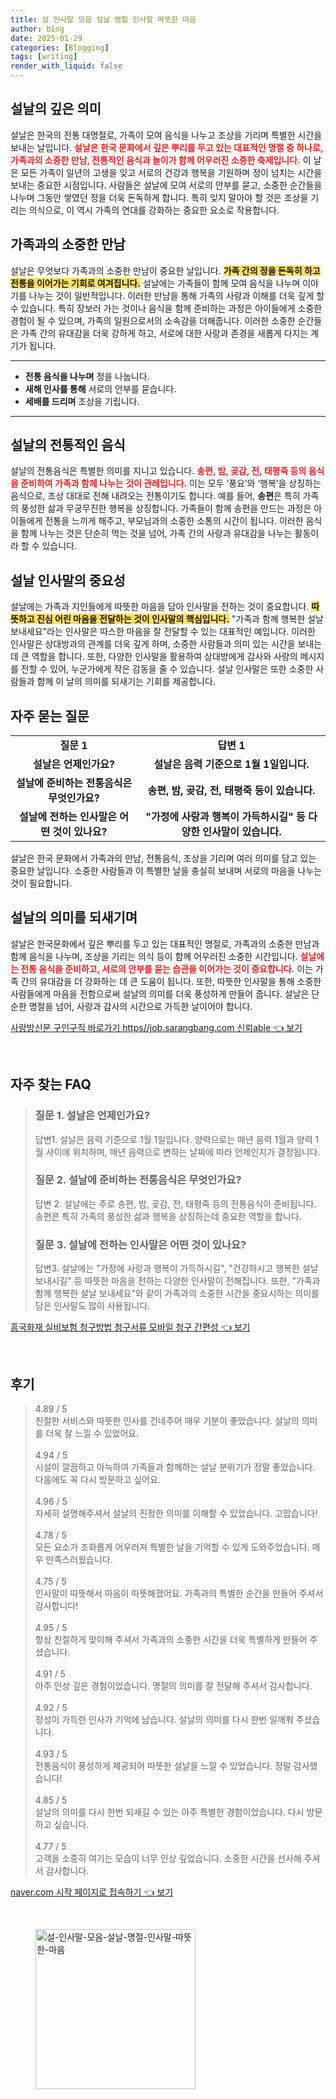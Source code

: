 ```yaml
---
title: 설 인사말 모음 설날 명절 인사말 따뜻한 마음
author: bing
date: 2025-01-29
categories: [Blogging]
tags: [writing]
render_with_liquid: false
---
```



<h2 id='설날의 의미'>설날의 깊은 의미</h2>

<p>설날은 한국의 전통 대명절로, 가족이 모여 음식을 나누고 조상을 기리며 특별한 시간을 보내는 날입니다. <b><span style="color: #ee2323;">설날은 한국 문화에서 깊은 뿌리를 두고 있는 대표적인 명절 중 하나로, 가족과의 소중한 만남, 전통적인 음식과 놀이가 함께 어우러진 소중한 축제입니다.</span></b> 이 날은 모든 가족이 일년의 고생을 잊고 서로의 건강과 행복을 기원하며 정이 넘치는 시간을 보내는 중요한 시점입니다. 사람들은 설날에 모여 서로의 안부를 묻고, 소중한 순간들을 나누며 그동안 쌓였던 정을 더욱 돈독하게 합니다. 특히 잊지 말아야 할 것은 조상을 기리는 의식으로, 이 역시 가족의 연대를 강화하는 중요한 요소로 작용합니다.</p>

<h2 id='가족과의 소중한 만남'>가족과의 소중한 만남</h2>

<p>설날은 무엇보다 가족과의 소중한 만남이 중요한 날입니다. <b><span style="background-color: #ffe066;">가족 간의 정을 돈독히 하고 전통을 이어가는 기회로 여겨집니다.</span></b> 설날에는 가족들이 함께 모여 음식을 나누며 이야기를 나누는 것이 일반적입니다. 이러한 만남을 통해 가족의 사랑과 이해를 더욱 깊게 할 수 있습니다. 특히 장보러 가는 것이나 음식을 함께 준비하는 과정은 아이들에게 소중한 경험이 될 수 있으며, 가족의 일원으로서의 소속감을 더해줍니다. 이러한 소중한 순간들은 가족 간의 유대감을 더욱 강하게 하고, 서로에 대한 사랑과 존경을 새롭게 다지는 계기가 됩니다.</p>

<hr />

<ul>
    <li><b>전통 음식을 나누며</b> 정을 나눕니다.</li>
    <li><b>새해 인사를 통해</b> 서로의 안부를 묻습니다.</li>
    <li><b>세배를 드리며</b> 조상을 기립니다.</li>
</ul>

<hr />

<h2 id='전통적인 음식과 놀이'>설날의 전통적인 음식</h2>

<p>설날의 전통음식은 특별한 의미를 지니고 있습니다. <b><span style="color: #ee2323;">송편, 밤, 곶감, 전, 태평죽 등의 음식을 준비하여 가족과 함께 나누는 것이 관례입니다.</span></b> 이는 모두 ‘풍요’와 ‘행복’을 상징하는 음식으로, 조상 대대로 전해 내려오는 전통이기도 합니다. 예를 들어, <b>송편</b>은 특히 가족의 풍성한 삶과 무궁무진한 행복을 상징합니다. 가족들이 함께 송편을 만드는 과정은 아이들에게 전통을 느끼게 해주고, 부모님과의 소중한 소통의 시간이 됩니다. 이러한 음식을 함께 나누는 것은 단순히 먹는 것을 넘어, 가족 간의 사랑과 유대감을 나누는 활동이라 할 수 있습니다.</p>

<h2 id='설날의 인사말'>설날 인사말의 중요성</h2>

<p>설날에는 가족과 지인들에게 따뜻한 마음을 담아 인사말을 전하는 것이 중요합니다. <b><span style="background-color: #ffe066;">따뜻하고 진심 어린 마음을 전달하는 것이 인사말의 핵심입니다.</span></b> "가족과 함께 행복한 설날 보내세요"라는 인사말은 따스한 마음을 잘 전달할 수 있는 대표적인 예입니다. 이러한 인사말은 상대방과의 관계를 더욱 깊게 하며, 소중한 사람들과 의미 있는 시간을 보내는 데 큰 역할을 합니다. 또한, 다양한 인사말을 활용하여 상대방에게 감사와 사랑의 메시지를 전할 수 있어, 누군가에게 작은 감동을 줄 수 있습니다. 설날 인사말은 또한 소중한 사람들과 함께 이 날의 의미를 되새기는 기회를 제공합니다.</p>

<h2 id='자주 묻는 질문'>자주 묻는 질문</h2>

<table>
    <tr>
        <td style="text-align: center; height: 17px;"><b>질문 1</b></td>
        <td style="text-align: center; height: 17px;"><b>답변 1</b></td>
    </tr>
    <tr>
        <td style="text-align: center; height: 17px;"><b>설날은 언제인가요?</b></td>
        <td style="text-align: center; height: 17px;"><b>설날은 음력 기준으로 1월 1일입니다.</b></td>
    </tr>
    <tr>
        <td style="text-align: center; height: 17px;"><b>설날에 준비하는 전통음식은 무엇인가요?</b></td>
        <td style="text-align: center; height: 17px;"><b>송편, 밤, 곶감, 전, 태평죽 등이 있습니다.</b></td>
    </tr>
    <tr>
        <td style="text-align: center; height: 17px;"><b>설날에 전하는 인사말은 어떤 것이 있나요?</b></td>
        <td style="text-align: center; height: 17px;"><b>"가정에 사랑과 행복이 가득하시길" 등 다양한 인사말이 있습니다.</b></td>
    </tr>
</table>

<p>설날은 한국 문화에서 가족과의 만남, 전통음식, 조상을 기리며 여러 의미를 담고 있는 중요한 날입니다. 소중한 사람들과 이 특별한 날을 충실히 보내며 서로의 마음을 나누는 것이 필요합니다.</p>

<h2 id='결론'>설날의 의미를 되새기며</h2>

<p>설날은 한국문화에서 깊은 뿌리를 두고 있는 대표적인 명절로, 가족과의 소중한 만남과 함께 음식을 나누며, 조상을 기리는 의식 등이 함께 어우러진 소중한 시간입니다. <b><span style="color: #ee2323;">설날에는 전통 음식을 준비하고, 서로의 안부를 묻는 습관을 이어가는 것이 중요합니다.</span></b> 이는 가족 간의 유대감을 더 강화하는 데 큰 도움이 됩니다. 또한, 따뜻한 인사말을 통해 소중한 사람들에게 마음을 전함으로써 설날의 의미를 더욱 풍성하게 만들어 줍니다. 설날은 단순한 명절을 넘어, 사랑과 감사의 시간으로 가득한 날이어야 합니다.</p>


<p><a class="click-button" title="사랑방신문 구인구직 바로가기 https//job.sarangbang.com 신뢰able" href="https://blackassets.github.io/posts/%EC%82%AC%EB%9E%91%EB%B0%A9%EC%8B%A0%EB%AC%B8-%EA%B5%AC%EC%9D%B8%EA%B5%AC%EC%A7%81-%EB%B0%94%EB%A1%9C%EA%B0%80%EA%B8%B0-httpsjob.sarangbang.com-%EC%8B%A0%EB%A2%B0able/" rel="dofollow">사랑방신문 구인구직 바로가기 https//job.sarangbang.com 신뢰able 👈 보기</a></p><br>
<h2 id='자주_찾는_FAQ'>자주 찾는 FAQ</h2>
<div itemscope="" itemtype="https://schema.org/FAQPage"> 
<blockquote> 
<div itemscope="" itemprop="mainEntity" itemtype="https://schema.org/Question"> 
<h3 itemprop="name">질문 1. 설날은 언제인가요? </h3> 
<div itemscope="" itemprop="acceptedAnswer" itemtype="https://schema.org/Answer"> 
<span itemprop="text"> 
<p>답변1. 설날은 음력 기준으로 1월 1일입니다. 양력으로는 매년 음력 1월과 양력 1월 사이에 위치하며, 매년 음력으로 변하는 날짜에 따라 언제인지가 결정됩니다.</p> 
</span> 
</div> 
</div> 
<div itemscope="" itemprop="mainEntity" itemtype="https://schema.org/Question"> 
<h3 itemprop="name">질문 2. 설날에 준비하는 전통음식은 무엇인가요? </h3> 
<div itemscope="" itemprop="acceptedAnswer" itemtype="https://schema.org/Answer"> 
<span itemprop="text"> 
<p>답변 2. 설날에는 주로 송편, 밤, 곶감, 전, 태평죽 등의 전통음식이 준비됩니다. 송편은 특히 가족의 풍성한 삶과 행복을 상징하는데 중요한 역할을 합니다.</p> 
</span> 
</div> 
</div> 
<div itemscope="" itemprop="mainEntity" itemtype="https://schema.org/Question"> 
<h3 itemprop="name">질문 3. 설날에 전하는 인사말은 어떤 것이 있나요? </h3> 
<div itemscope="" itemprop="acceptedAnswer" itemtype="https://schema.org/Answer"> 
<span itemprop="text"> 
<p>답변3. 설날에는 "가정에 사랑과 행복이 가득하시길", "건강하시고 행복한 설날 보내시길" 등 따뜻한 마음을 전하는 다양한 인사말이 전해집니다. 또한, "가족과 함께 행복한 설날 보내세요"와 같이 가족과의 소중한 시간을 중요시하는 의미를 담은 인사말도 많이 사용됩니다.</p> 
</span> 
</div> 
</div> 
</blockquote> 
</div>
<p><a class="click-button" title="흥국화재 실비보험 청구방법 청구서류 모바일 청구 간편성" href="https://blackassets.github.io/posts/%ED%9D%A5%EA%B5%AD%ED%99%94%EC%9E%AC-%EC%8B%A4%EB%B9%84%EB%B3%B4%ED%97%98-%EC%B2%AD%EA%B5%AC%EB%B0%A9%EB%B2%95-%EC%B2%AD%EA%B5%AC%EC%84%9C%EB%A5%98-%EB%AA%A8%EB%B0%94%EC%9D%BC-%EC%B2%AD%EA%B5%AC-%EA%B0%84%ED%8E%B8%EC%84%B1/" rel="dofollow">흥국화재 실비보험 청구방법 청구서류 모바일 청구 간편성 👈 보기</a></p><br>
<h2 id='후기'>후기</h2>
<div itemscope itemtype="https://schema.org/Product">
  <blockquote>
  <div itemprop="review" itemscope itemtype="https://schema.org/Review">
      <div itemprop="reviewRating" itemscope itemtype="https://schema.org/Rating"> <span itemprop="ratingValue">4.89</span> / <span itemprop="bestRating">5</span> </div>
      <span itemprop="reviewBody">친절한 서비스와 따뜻한 인사를 건네주어 매우 기분이 좋았습니다. 설날의 의미를 더욱 잘 느낄 수 있었어요.</span>
  </div>
  <br>
  <div itemprop="review" itemscope itemtype="https://schema.org/Review">
      <div itemprop="reviewRating" itemscope itemtype="https://schema.org/Rating"> <span itemprop="ratingValue">4.94</span> / <span itemprop="bestRating">5</span> </div>
      <span itemprop="reviewBody">시설이 깔끔하고 아늑하여 가족들과 함께하는 설날 분위기가 정말 좋았습니다. 다음에도 꼭 다시 방문하고 싶어요.</span>
  </div>
  <br>
  <div itemprop="review" itemscope itemtype="https://schema.org/Review">
      <div itemprop="reviewRating" itemscope itemtype="https://schema.org/Rating"> <span itemprop="ratingValue">4.96</span> / <span itemprop="bestRating">5</span> </div>
      <span itemprop="reviewBody">자세히 설명해주셔서 설날의 진정한 의미를 이해할 수 있었습니다. 고맙습니다!</span>
  </div>
  <br>
  <div itemprop="review" itemscope itemtype="https://schema.org/Review">
      <div itemprop="reviewRating" itemscope itemtype="https://schema.org/Rating"> <span itemprop="ratingValue">4.78</span> / <span itemprop="bestRating">5</span> </div>
      <span itemprop="reviewBody">모든 요소가 조화롭게 어우러져 특별한 날을 기억할 수 있게 도와주었습니다. 매우 만족스러웠습니다.</span>
  </div>
  <br>
  <div itemprop="review" itemscope itemtype="https://schema.org/Review">
      <div itemprop="reviewRating" itemscope itemtype="https://schema.org/Rating"> <span itemprop="ratingValue">4.75</span> / <span itemprop="bestRating">5</span> </div>
      <span itemprop="reviewBody">인사말이 따뜻해서 마음이 따뜻해졌어요. 가족과의 특별한 순간을 만들어 주셔서 감사합니다!</span>
  </div>
  <br>
  <div itemprop="review" itemscope itemtype="https://schema.org/Review">
      <div itemprop="reviewRating" itemscope itemtype="https://schema.org/Rating"> <span itemprop="ratingValue">4.95</span> / <span itemprop="bestRating">5</span> </div>
      <span itemprop="reviewBody">항상 친절하게 맞이해 주셔서 가족과의 소중한 시간을 더욱 특별하게 만들어 주셨습니다.</span>
  </div>
  <br>
  <div itemprop="review" itemscope itemtype="https://schema.org/Review">
      <div itemprop="reviewRating" itemscope itemtype="https://schema.org/Rating"> <span itemprop="ratingValue">4.91</span> / <span itemprop="bestRating">5</span> </div>
      <span itemprop="reviewBody">아주 인상 깊은 경험이었습니다. 명절의 의미를 잘 전달해 주셔서 감사합니다.</span>
  </div>
  <br>
  <div itemprop="review" itemscope itemtype="https://schema.org/Review">
      <div itemprop="reviewRating" itemscope itemtype="https://schema.org/Rating"> <span itemprop="ratingValue">4.92</span> / <span itemprop="bestRating">5</span> </div>
      <span itemprop="reviewBody">정성이 가득한 인사가 기억에 남습니다. 설날의 의미를 다시 한번 일깨워 주셨습니다.</span>
  </div>
  <br>
  <div itemprop="review" itemscope itemtype="https://schema.org/Review">
      <div itemprop="reviewRating" itemscope itemtype="https://schema.org/Rating"> <span itemprop="ratingValue">4.93</span> / <span itemprop="bestRating">5</span> </div>
      <span itemprop="reviewBody">전통음식이 풍성하게 제공되어 따뜻한 설날을 느낄 수 있었습니다. 정말 감사했습니다!</span>
  </div>
  <br>
  <div itemprop="review" itemscope itemtype="https://schema.org/Review">
      <div itemprop="reviewRating" itemscope itemtype="https://schema.org/Rating"> <span itemprop="ratingValue">4.85</span> / <span itemprop="bestRating">5</span> </div>
      <span itemprop="reviewBody">설날의 의미를 다시 한번 되새길 수 있는 아주 특별한 경험이었습니다. 다시 방문하고 싶습니다.</span>
  </div>
  <br>
  <div itemprop="review" itemscope itemtype="https://schema.org/Review">
      <div itemprop="reviewRating" itemscope itemtype="https://schema.org/Rating"> <span itemprop="ratingValue">4.77</span> / <span itemprop="bestRating">5</span> </div>
      <span itemprop="reviewBody">고객을 소중히 여기는 모습이 너무 인상 깊었습니다. 소중한 시간을 선사해 주셔서 감사합니다.</span>
  </div>
  </blockquote>
</div>
<p><a class="click-button" title="naver.com 시작 페이지로 접속하기" href="https://blackassets.github.io/posts/naver.com-%EC%8B%9C%EC%9E%91-%ED%8E%98%EC%9D%B4%EC%A7%80%EB%A1%9C-%EC%A0%91%EC%86%8D%ED%95%98%EA%B8%B0/" rel="dofollow">naver.com 시작 페이지로 접속하기 👈 보기</a></p><br>
<figure class="image"><img src="https://blackassets.github.io/assets/img/thumbnail/설-인사말-모음-설날-명절-인사말-따뜻한-마음.webp" alt="설-인사말-모음-설날-명절-인사말-따뜻한-마음" width="256" height="256"></figure>